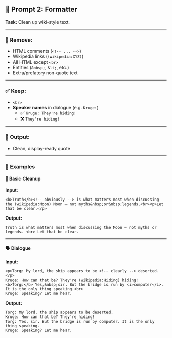 ## 🔹 Prompt 2: **Formatter**

**Task:** Clean up wiki-style text.

---

### 🚫 Remove:

- HTML comments (`<!-- ... -->`)
- Wikipedia links (`(wikipedia:XYZ)`)
- All HTML except `<br>`
- Entities (`&nbsp;`, `&lt;`, etc.)
- Extra/prefatory non-quote text

---

### ✅ Keep:

- `<br>`
- **Speaker names** in dialogue (e.g. `Kruge:`)
  - ✅ `Kruge: They're hiding!`
  - ❌ `They're hiding!`

---

### 🎯 Output:

- Clean, display-ready quote

---

### 🔹 Examples

#### 🧼 Basic Cleanup

**Input:**

```
<b>Truth</b><!-- obviously --> is what matters most when discussing the (wikipedia:Moon) Moon — not myths&nbsp;or&nbsp;legends.<br><p>Let that be clear.</p>
```

**Output:**

```
Truth is what matters most when discussing the Moon — not myths or legends. <br> Let that be clear.
```

---

#### 🗣️ Dialogue

**Input:**

```
<p>Torg: My lord, the ship appears to be <!-- clearly --> deserted.</p>
Kruge: How can that be? They're (wikipedia:Hiding) hiding!
<b>Torg:</b> Yes,&nbsp;sir. But the bridge is run by <i>computer</i>. It is the only thing speaking.<br>
Kruge: Speaking? Let me hear.
```

**Output:**

```
Torg: My lord, the ship appears to be deserted.
Kruge: How can that be? They're hiding!
Torg: Yes, sir. But the bridge is run by computer. It is the only thing speaking.
Kruge: Speaking? Let me hear.
```
